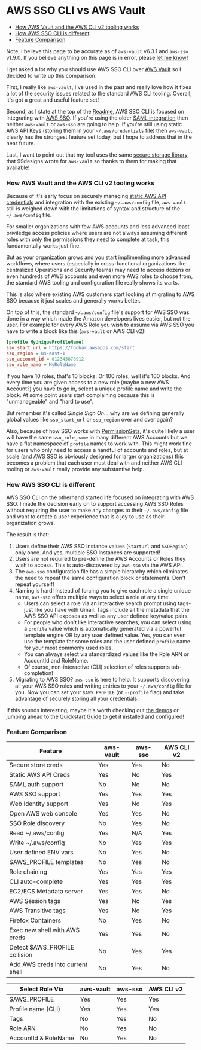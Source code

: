 # AWS SSO CLI vs AWS Vault

 * [How AWS Vault and the AWS CLI v2 tooling works](#how-aws-vault-and-the-aws-cli-v2-tooling-works)
 * [How AWS SSO CLI is different](#how-aws-sso-cli-is-different)
 * [Feature Comparison](#feature-comparison)

Note: I believe this page to be accurate as of `aws-vault` v6.3.1 and
`aws-sso` v1.9.0. If you believe anything on this page is in error, please [let me know](
https://github.com/synfinatic/aws-sso-cli/issues/new?title=Documentation+error:)!

I get asked a lot why you should use AWS SSO CLI over [AWS Vault](
https://github.com/99designs/aws-vault) so I decided to write up this comparison.

First, I really like `aws-vault`, I've used in the past and really love
how it fixes a lot of the security issues related to the standard
AWS CLI tooling. Overall, it's got a great and useful feature set!

Second, as I state at the top of the [Readme](../README.md), AWS SSO CLI
is focused on integrating with [AWS SSO](
https://docs.aws.amazon.com/singlesignon/latest/userguide/what-is.html).  If
you're using the older [SAML integration](
https://docs.aws.amazon.com/IAM/latest/UserGuide/id_roles_providers_saml.html)
then neither `aws-vault` or `aws-sso` are going to help.  If you're still
using static AWS API Keys (storing them in your `~/.aws/credentials` file) then
`aws-vault` clearly has the strongest feature set today, but I hope to address
that in the near future.

Last, I want to point out that my tool uses the same [secure storage library](
https://github.com/99designs/keyring) that 99designs wrote for `aws-vault`
so thanks to them for making that available!

### How AWS Vault and the AWS CLI v2 tooling works

Because of it's early focus on securely managing [static AWS API
credentials](
https://docs.aws.amazon.com/cli/latest/userguide/cli-configure-files.html)
and integration with the existing `~/.aws/config` file, `aws-vault` still is
weighed down with the limitations of syntax and structure of the `~/.aws/config`
file.

For smaller organizations with few AWS accounts and less advanced
least priviledge access policies where users are not always assuming different
roles with only the permissions they need to complete at task, this
fundamentally works just fine.

But as your organization grows and you start implimenting more advanced
workflows, where users (especially in cross-functional organizations like
centralized Operations and Security teams) may need to access dozens or
even hundreds of AWS accounts and even more AWS roles to choose from,
the standard AWS tooling and configuration file really shows its warts.

This is also where existing AWS customers start looking at migrating to AWS SSO
because it just scales and generally works better.

On top of this, the standard `~/.aws/config` file's support for AWS SSO
was done in a way which made the Amazon developers lives easier, but not
the user.  For example for every AWS Role you wish to assume via AWS SSO
you have to write a block like this (`aws-vault` or AWS CLI v2):

```ini
[profile MyUniqueProfileName]
sso_start_url = https://foobar.awsapps.com/start
sso_region = us-east-1
sso_account_id = 012345678912
sso_role_name = MyRoleName
```

If you have 10 roles, that's 10 blocks.  Or 100 roles, well it's 100 blocks.
And every time you are given access to a new role (maybe a new AWS Account?)
you have to go in, select a unique profile name and write the block. At some
point users start complaining because this is "unmanageable" and "hard to use".

But remember it's called _Single Sign On_... why are we defining generally
global values like `sso_start_url` or `sso_region` over and over again?

Also, because of how SSO works with [PermissionSets](
https://docs.aws.amazon.com/singlesignon/latest/userguide/permissionsetsconcept.html),
it's quite likely a user will have the same `sso_role_name` in many different
AWS Accounts but we have a flat namespace of `profile` names to work with. This
might work fine for users who only need to access a handful of accounts
and roles, but at scale (and AWS SSO is obviously designed for larger
organizations) this becomes a problem that each user must deal with and
neither AWS CLI tooling or `aws-vault` really provide any substantive help.

### How AWS SSO CLI is different

AWS SSO CLI on the otherhand started life focused on integrating with AWS SSO.
I made the decision early on to support accessing AWS SSO Roles
without requiring the user to make any changes to their `~/.aws/config` file
and want to create a user experience that is a joy to use as their organization
grows.

The result is that:

 1. Users define their AWS SSO Instance values (`StartUrl` and `SSORegion`)
    only once. And yes, multiple SSO Instances are supported!
 1. Users are not required to pre-define the AWS Accounts or Roles they
    wish to access.  This is auto-discovered by `aws-sso` via the AWS API.
 1. The `aws-sso` configuration file has a simple hierarchy which eliminates
    the need to repeat the same configuration block or statements.
    Don't repeat yourself!
 1. Naming is hard!  Instead of forcing you to give each role a single unique
    name, `aws-sso` offers multiple ways to select a role at any time:
    * Users can select a role via an interactive search prompt using tags-
        just like you have with Gmail.  Tags include all the metadata that the
        AWS SSO API exposes as well as any user defined key/value pairs.
    * For people who don't like interactive searches, you can select using
        a `profile` value which is automatically generated via a powerful
        template engine OR by any user defined value.  Yes, you can even use
        the template for some roles and the user defined `profile` name for
        your most commonly used roles.
    * You can always select via standardized values like the Role ARN or
        AccountId and RoleName.
    * Of course, non-interactive (CLI) selection of roles supports
        tab-completion!
 1. Migrating to AWS SSO?  `aws-sso` is here to help.  It supports
    discovering all your AWS SSO roles and writing entries to your
    `~/.aws/config` file for you.  Now you can set your `$AWS_PROFILE`
    (or `--profile` flag) and take advantage of securely storing all your
     credentials.

If this sounds interesting, maybe it's worth checking out [the demos](demos.md)
or jumping ahead to the [Quickstart Guide](quickstart.md) to get it installed
and configured!

### Feature Comparison

| Feature                 | aws-vault | aws-sso   | AWS CLI v2 |
|-------------------------|-----------|-----------|------------|
| Secure store creds      | Yes       | Yes       | No         |
| Static AWS API Creds    | Yes       | No        | Yes        |
| SAML auth support       | No        | No        | No         |
| AWS SSO support         | Yes       | Yes       | Yes        |
| Web Identity support    | Yes       | No        | Yes        |
| Open AWS web console    | Yes       | Yes       | No         |
| SSO Role discovery      | No        | Yes       | No         |
| Read ~/.aws/config      | Yes       | N/A       | Yes        |
| Write ~/.aws/config     | No        | Yes       | Yes        |
| User defined ENV vars   | No        | Yes       | No         |
| $AWS\_PROFILE templates | No        | Yes       | No         |
| Role chaining           | Yes       | Yes       | Yes        |
| CLI auto-complete       | Yes       | Yes       | Yes        |
| EC2/ECS Metadata server | Yes       | Yes       | No         |
| AWS Session tags        | Yes       | No        | Yes        |
| AWS Transitive tags     | Yes       | No        | Yes        |
| Firefox Containers      | No        | Yes       | No         |
| Exec new shell with AWS creds    | Yes  | Yes   | No     |
| Detect $AWS\_PROFILE collision   | No   | Yes   | Yes    |
| Add AWS creds into current shell | No   | Yes   | No     |

| Select Role Via      | aws-vault | aws-sso | AWS CLI v2 |
|----------------------|-----------|---------|------------|
| $AWS\_PROFILE        | Yes       | Yes     | Yes        |
| Profile name (CLI)   | Yes       | Yes     | Yes        |
| Tags                 | No        | Yes     | No         |
| Role ARN             | No        | Yes     | No         |
| AccountId & RoleName | No        | Yes     | No         |
